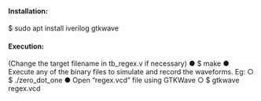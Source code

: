 #### Installation:
$ sudo apt install iverilog gtkwave

#### Execution:
(Change the target filename in tb_regex.v if necessary)
● $ make
● Execute any of the binary files to simulate and record the waveforms. Eg:
○ $ ./zero_dot_one
● Open “regex.vcd” file using GTKWave
○ $ gtkwave regex.vcd